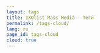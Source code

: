 ```yaml
---
layout: tags
title: IXOlist Mass Media - Теги
permalink: /tags-cloud/
lang: ru
page_id: tags-cloud
cloud: true
---
```

